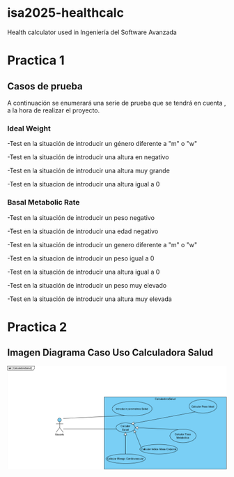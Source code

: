 # isa2025-healthcalc
Health calculator used in Ingeniería del Software Avanzada

# Practica 1

## Casos de prueba 

A continuación se enumerará una serie de prueba que se tendrá en cuenta , a la hora de realizar el proyecto.

### Ideal Weight
 -Test en la situación de introducir un género diferente a "m" o "w"

 -Test en la situación de introducir una altura en negativo

 -Test en la situación de introducir una altura muy grande

 -Test en la situacion de introducir una altura igual a 0



### Basal Metabolic Rate
-Test en la situación de introducir un peso negativo

-Test en la situación de introducir una edad negativo

-Test en la situación de introducir un genero diferente a "m" o "w"

-Test en la situacion de introducir un peso igual a 0

-Test en la situación de introducir una altura igual a 0

-Test en la situación de introducir un peso muy elevado

-Test en la situación de introducir una altura muy elevada


# Practica 2

## Imagen Diagrama Caso Uso Calculadora Salud
![image](doc\CalculadoraSaludUseCase.png)
